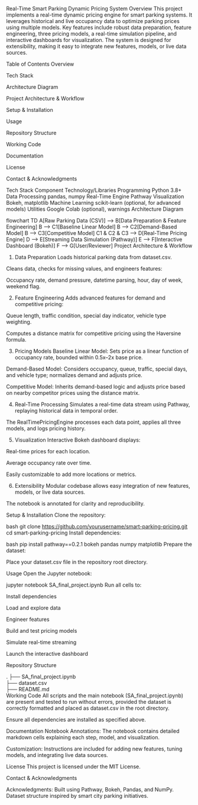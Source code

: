 Real-Time Smart Parking Dynamic Pricing System
Overview
This project implements a real-time dynamic pricing engine for smart parking systems. It leverages historical and live occupancy data to optimize parking prices using multiple models. Key features include robust data preparation, feature engineering, three pricing models, a real-time simulation pipeline, and interactive dashboards for visualization. The system is designed for extensibility, making it easy to integrate new features, models, or live data sources.

Table of Contents
Overview

Tech Stack

Architecture Diagram

Project Architecture & Workflow

Setup & Installation

Usage

Repository Structure

Working Code

Documentation

License

Contact & Acknowledgments

Tech Stack
Component	Technology/Libraries
Programming	Python 3.8+
Data Processing	pandas, numpy
Real-Time Engine	Pathway
Visualization	Bokeh, matplotlib
Machine Learning	scikit-learn (optional, for advanced models)
Utilities	Google Colab (optional), warnings
Architecture Diagram

flowchart TD
    A[Raw Parking Data (CSV)] --> B[Data Preparation & Feature Engineering]
    B --> C1[Baseline Linear Model]
    B --> C2[Demand-Based Model]
    B --> C3[Competitive Model]
    C1 & C2 & C3 --> D[Real-Time Pricing Engine]
    D --> E[Streaming Data Simulation (Pathway)]
    E --> F[Interactive Dashboard (Bokeh)]
    F --> G[User/Reviewer]
Project Architecture & Workflow
1. Data Preparation
Loads historical parking data from dataset.csv.

Cleans data, checks for missing values, and engineers features:

Occupancy rate, demand pressure, datetime parsing, hour, day of week, weekend flag.

2. Feature Engineering
Adds advanced features for demand and competitive pricing:

Queue length, traffic condition, special day indicator, vehicle type weighting.

Computes a distance matrix for competitive pricing using the Haversine formula.

3. Pricing Models
Baseline Linear Model: Sets price as a linear function of occupancy rate, bounded within 0.5x–2x base price.

Demand-Based Model: Considers occupancy, queue, traffic, special days, and vehicle type; normalizes demand and adjusts price.

Competitive Model: Inherits demand-based logic and adjusts price based on nearby competitor prices using the distance matrix.

4. Real-Time Processing
Simulates a real-time data stream using Pathway, replaying historical data in temporal order.

The RealTimePricingEngine processes each data point, applies all three models, and logs pricing history.

5. Visualization
Interactive Bokeh dashboard displays:

Real-time prices for each location.

Average occupancy rate over time.

Easily customizable to add more locations or metrics.

6. Extensibility
Modular codebase allows easy integration of new features, models, or live data sources.

The notebook is annotated for clarity and reproducibility.

Setup & Installation
Clone the repository:

bash
git clone https://github.com/yourusername/smart-parking-pricing.git
cd smart-parking-pricing
Install dependencies:

bash
pip install pathway==0.2.1 bokeh pandas numpy matplotlib
Prepare the dataset:

Place your dataset.csv file in the repository root directory.

Usage
Open the Jupyter notebook:


jupyter notebook SA_final_project.ipynb
Run all cells to:

Install dependencies

Load and explore data

Engineer features

Build and test pricing models

Simulate real-time streaming

Launch the interactive dashboard

Repository Structure

.
├── SA_final_project.ipynb    
├── dataset.csv            
├── README.md               
Working Code
All scripts and the main notebook (SA_final_project.ipynb) are present and tested to run without errors, provided the dataset is correctly formatted and placed as dataset.csv in the root directory.

Ensure all dependencies are installed as specified above.

Documentation
Notebook Annotations: The notebook contains detailed markdown cells explaining each step, model, and visualization.

Customization: Instructions are included for adding new features, tuning models, and integrating live data sources.

License
This project is licensed under the MIT License.

Contact & Acknowledgments

Acknowledgments: Built using Pathway, Bokeh, Pandas, and NumPy. Dataset structure inspired by smart city parking initiatives.
